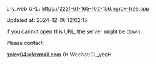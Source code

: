 Lily_web URL: https://222f-61-165-102-156.ngrok-free.app

Updated at: 2024-12-06 12:02:15

If you cannot open this URL, the server might be down.

Please contact: 

goley04@foxmail.com Or Wechat:GL_yeaH